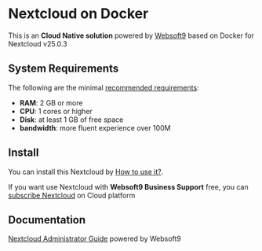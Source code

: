 # Nextcloud on Docker  

This is an **Cloud Native solution** powered by [Websoft9](https://www.websoft9.com) based on Docker for Nextcloud v25.0.3

## System Requirements

The following are the minimal [recommended requirements](https://github.com/nextcloud/docker):

* **RAM**: 2 GB or more
* **CPU**: 1 cores or higher
* **Disk**: at least 1 GB of free space
* **bandwidth**: more fluent experience over 100M  

## Install

You can install this Nextcloud by [How to use it?](https://github.com/Websoft9/docker-library#how-to-use-it).   

If you want use Nextcloud with **Websoft9 Business Support** free, you can [subscribe Nextcloud](https://www.websoft9.com/apps) on Cloud platform

## Documentation

[Nextcloud Administrator Guide](https://support.websoft9.com/docs/nextcloud) powered by Websoft9

